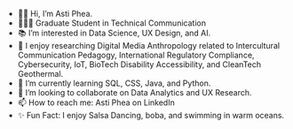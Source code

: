 - 👋🏾 Hi, I’m Asti Phea. 
- 👩🏾‍🎓 Graduate Student in Technical Communication
- 📚 I’m interested in Data Science, UX Design, and AI. 
- 📝 I enjoy researching Digital Media Anthropology related to Intercultural Communication Pedagogy, International Regulatory Compliance, Cybersecurity, IoT, BioTech Disability Accessibility, and CleanTech Geothermal. 
- 🌱 I’m currently learning SQL, CSS, Java, and Python.
- 💼 I’m looking to collaborate on Data Analytics and UX Research.
- 📫 How to reach me: Asti Phea on LinkedIn
- ✨ Fun Fact: I enjoy Salsa Dancing, boba, and swimming in warm oceans.

<!---
astiphea/astiphea is a ✨ special ✨ repository because its `README.md` (this file) appears on your GitHub profile.
You can click the Preview link to take a look at your changes.
--->
